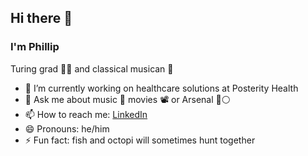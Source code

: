 ## Hi there 👋
### I'm Phillip
Turing grad 👨‍💻 and classical musican 🎼


- 🔭 I’m currently working on healthcare solutions at Posterity Health 
- 💬 Ask me about music 🎵 movies 📽 or Arsenal 🔴⚪️
- 📫 How to reach me: [LinkedIn](https://www.linkedin.com/in/phillipstrom/)
- 😄 Pronouns: he/him
- ⚡ Fun fact: fish and octopi will sometimes hunt together
